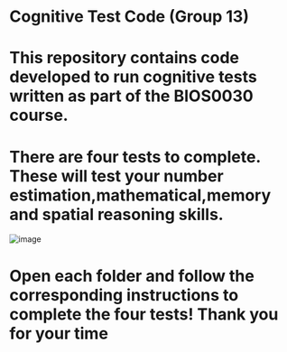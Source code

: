 # Cognitive Test Code (Group 13)

# This repository contains code developed to run cognitive tests written as part of the BIOS0030 course.

# There are four tests to complete. These will test your number estimation,mathematical,memory and spatial reasoning skills.
![image](https://github.com/Zheheng04/cognitive_tests_group_13/assets/151549228/8fef7f93-92df-4717-8166-3cb10702b160)
# Open each folder and follow the corresponding instructions to complete the four tests! Thank you for your time
